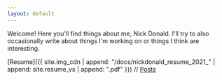 ```yaml
---
layout: default
---
```



Welcome! Here you'll find things about me, Nick Donald. I'll try to also occasionally write about things I'm working on or things I think are interesting.

[Resume]({{ site.img_cdn | append: "/docs/nickdonald_resume_2021_" | append: site.resume_vs | append: ".pdf" }}) // [Posts](/posts)

<img id="carousel-img" src="" />
<em id="carousel-cap"></em>

<script>{% include_relative assets/js/carousel.js %}</script>
